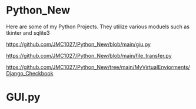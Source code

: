 # Python_New
 
 Here are some of my Python Projects. They utilize various moduels such as tkinter and sqlite3
 
 https://github.com/JMC1027/Python_New/blob/main/giu.py
 
 https://github.com/JMC1027/Python_New/blob/main/file_transfer.py
 
 https://github.com/JMC1027/Python_New/tree/main/MyVirtualEnviorments/Django_Checkbook
 
# GUI.py

